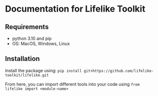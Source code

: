 # Documentation for Lifelike Toolkit
## Requirements
- python 3.10 and pip
- OS: MacOS, Windows, Linux
## Installation
Install the package using: `pip install git+https://github.com/lifelike-toolkit/lifelike.git`

From here, you can import different tools into your code using `from lifelike import <module-name>`
